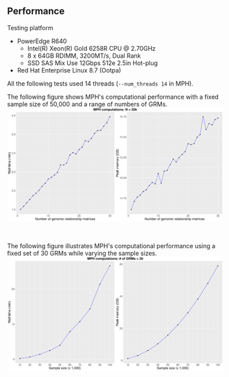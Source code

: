 ## Performance

Testing platform

- PowerEdge R640
    - Intel(R) Xeon(R) Gold 6258R CPU @ 2.70GHz
    - 8 x 64GB RDIMM, 3200MT/s, Dual Rank
    - SSD SAS Mix Use 12Gbps 512e 2.5in Hot-plug
- Red Hat Enterprise Linux 8.7 (Ootpa)

All the following tests used 14 threads (`--num_threads 14` in MPH). 

The following figure shows MPH's computational performance with a fixed sample size of 50,000 and a range of numbers of GRMs.
![50kTiming](img/50kTiming.jpg)

<br />

The following figure illustrates MPH's computational performance using a fixed set of 30 GRMs while varying the sample sizes.
![30GRMsTiming](img/30GRMsTiming.jpg)

